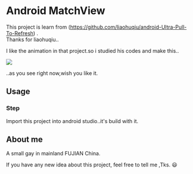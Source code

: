 # Android MatchView

This project is learn from (https://github.com/liaohuqiu/android-Ultra-Pull-To-Refresh) .<br>
Thanks for liaohuqiu..<br>

I like the animation in that project.so i studied his codes and make this..<br>

![](http://ww1.sinaimg.cn/mw690/a695acdegw1emytnk4s45g20eg0mk490.gif)

..as you see right now,wish you like it.

## Usage

### Step

Import this project into android studio..it's build with it.

## About me

A small gay  in mainland  FUJIAN China.

If you have any new idea about this project, feel free to tell me ,Tks. :smiley:
